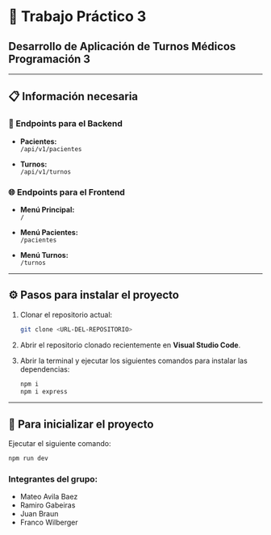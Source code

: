 # 🏥 Trabajo Práctico 3  
## Desarrollo de Aplicación de Turnos Médicos Programación 3

---

## 📋 Información necesaria

### 🔗 Endpoints para el Backend

- **Pacientes:**  
  `/api/v1/pacientes`

- **Turnos:**  
  `/api/v1/turnos`

### 🌐 Endpoints para el Frontend

- **Menú Principal:**  
  `/`

- **Menú Pacientes:**  
  `/pacientes`

- **Menú Turnos:**  
  `/turnos`

---

## ⚙️ Pasos para instalar el proyecto

1. Clonar el repositorio actual:

    ```bash
    git clone <URL-DEL-REPOSITORIO>
    ```

2. Abrir el repositorio clonado recientemente en **Visual Studio Code**.

3. Abrir la terminal y ejecutar los siguientes comandos para instalar las dependencias:

    ```bash
    npm i
    npm i express
    ```

---

## 🚀 Para inicializar el proyecto

Ejecutar el siguiente comando:

```bash
npm run dev
```
### Integrantes del grupo:
+ Mateo Avila Baez
+ Ramiro Gabeiras
+ Juan Braun
+ Franco Wilberger

